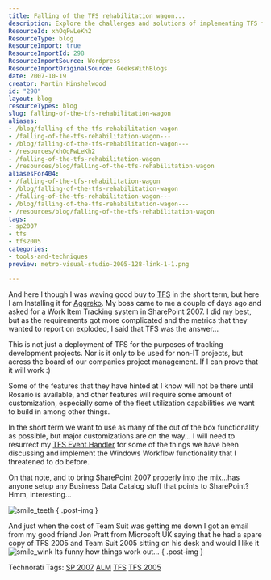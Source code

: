 ```yaml
---
title: Falling of the TFS rehabilitation wagon...
description: Explore the challenges and solutions of implementing TFS for project management at Aggreko, blending SharePoint 2007 with powerful tracking capabilities.
ResourceId: xhOqFwLeKh2
ResourceType: blog
ResourceImport: true
ResourceImportId: 298
ResourceImportSource: Wordpress
ResourceImportOriginalSource: GeeksWithBlogs
date: 2007-10-19
creator: Martin Hinshelwood
id: "298"
layout: blog
resourceTypes: blog
slug: falling-of-the-tfs-rehabilitation-wagon
aliases:
- /blog/falling-of-the-tfs-rehabilitation-wagon
- /falling-of-the-tfs-rehabilitation-wagon---
- /blog/falling-of-the-tfs-rehabilitation-wagon---
- /resources/xhOqFwLeKh2
- /falling-of-the-tfs-rehabilitation-wagon
- /resources/blog/falling-of-the-tfs-rehabilitation-wagon
aliasesFor404:
- /falling-of-the-tfs-rehabilitation-wagon
- /blog/falling-of-the-tfs-rehabilitation-wagon
- /falling-of-the-tfs-rehabilitation-wagon---
- /blog/falling-of-the-tfs-rehabilitation-wagon---
- /resources/blog/falling-of-the-tfs-rehabilitation-wagon
tags:
- sp2007
- tfs
- tfs2005
categories:
- tools-and-techniques
preview: metro-visual-studio-2005-128-link-1-1.png

---
```

And here I though I was waving good buy to [TFS](http://msdn2.microsoft.com/en-us/teamsystem/aa718934.aspx "Team Foundation Server") in the short term, but here I am Installing it for [Aggreko](http://www.aggreko.co.uk). My boss came to me a couple of days ago and asked for a Work Item Tracking system in SharePoint 2007. I did my best, but as the requirements got more complicated and the metrics that they wanted to report on exploded, I said that TFS was the answer...

This is not just a deployment of TFS for the purposes of tracking development projects. Nor is it only to be used for non-IT projects, but across the board of our companies project management. If I can prove that it will work :)

Some of the features that they have hinted at I know will not be there until Rosario is available, and other features will require some amount of customization, especially some of the fleet utilization capabilities we want to build in among other things.

In the short term we want to use as many of the out of the box functionality as possible, but major customizations are on the way... I will need to resurrect my [TFS Event Handler](http://www.codeplex.com/tfseventhandler) for some of the things we have been discussing and implement the Windows Workflow functionality that I threatened to do before.

On that note, and to bring SharePoint 2007 properly into the mix...has anyone setup any Business Data Catalog stuff that points to SharePoint? Hmm, interesting...

![smile_teeth](images/smile_teeth-2-2.gif)
{ .post-img }

And just when the cost of Team Suit was getting me down I got an email from my good friend Jon Pratt from Microsoft UK saying that he had a spare copy of TFS 2005 and Team Suit 2005 sitting on his desk and would I like it ![smile_wink](images/smile_wink-3-3.gif) Its funny how things work out...
{ .post-img }

Technorati Tags: [SP 2007](http://technorati.com/tags/SP+2007) [ALM](http://technorati.com/tags/ALM) [TFS](http://technorati.com/tags/TFS) [TFS 2005](http://technorati.com/tags/TFS+2005)
